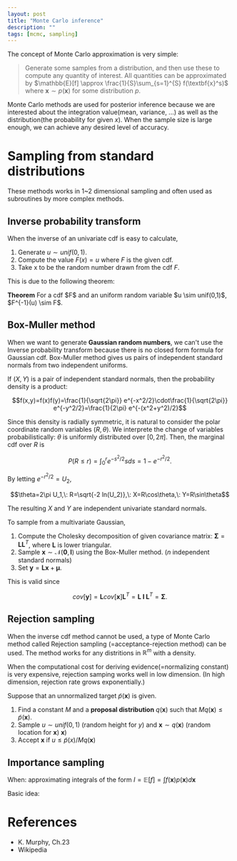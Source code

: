 ```yaml
---
layout: post
title: "Monte Carlo inference"
description: ""
tags: [mcmc, sampling]
---
```


The concept of Monte Carlo approximation is very simple: 

> Generate some samples from a distribution, and then use these to compute any quantity of interest.
> All quantities can be approximated by $\mathbb{E}[f] \approx \frac{1}{S}\sum_{s=1}^{S} f(\textbf{x}^s)$ where $\textbf{x} \sim p(\textbf{x})$ for some distribution $p$.

Monte Carlo methods are used for posterior inference because we are interested about the integration value(mean, variance, ...) as well as the distribution(the probability for given $x$). When the sample size is large enough, we can achieve any desired level of accuracy.


<!-- For posterior inference, we can use various deterministic algorithms. But, our posterior may have some problems: -->
<!-- * need to be normalized -->
<!-- * hard to integrate (=hard to derive mean, variance, ...) -->

<!-- Then, how can we -->
<!-- * Why do we use MC approximation for posterior inference rather than deterministic algorithms? -->
  <!-- * ??? -->
  <!-- *  -->

<!-- How do we efficiently generate samples from a probability distribution, particularly in high dimensions?
  * non-iterative methods for generating independent samples
  * iterative method known as Markov Chain Monte Carlo(MCMC): produces dependent samples but which works well in high dimensions -->





# Sampling from standard distributions

These methods works in 1~2 dimensional sampling and often used as subroutines by more complex methods.

## Inverse probability transform 

When the inverse of an univariate cdf is easy to calculate,

1. Generate $u \sim unif(0,1)$.
2. Compute the value $F(x)=u$ where $F$ is the given cdf.
3. Take x to be the random number drawn from the cdf $F$.

This is due to the following theorem:

<div class="notice"><b>Theorem</b> For a cdf $F$ and an uniform random variable $u \sim unif(0,1)$, $F^{-1}(u) \sim F$. </div>

## Box-Muller method

When we want to generate **Gaussian random numbers**, we can't use the Inverse probability transform because there is no closed form formula for Gaussian cdf. Box-Muller method gives us pairs of independent standard normals from two independent uniforms.

If $(X,Y)$ is a pair of independent standard normals, then the probability density is a product:

$$f(x,y)=f(x)f(y)=\frac{1}{\sqrt{2\pi}} e^{-x^2/2}\cdot\frac{1}{\sqrt{2\pi}} e^{-y^2/2}=\frac{1}{2\pi} e^{-(x^2+y^2)/2}$$

Since this density is radially symmetric, it is natural to consider the polar coordinate random variables $(R,\theta)$. We interprete the change of variables probabilistically: $\theta$ is uniformly distributed over $[0,2\pi]$. Then, the marginal cdf over $R$ is 

$$P(R \leq r) = \int_{0}^{r} e^{-s^2/2}sds = 1-e^{-r^2/2}.$$

By letting $e^{-r^2/2}=U_2$, 

$$\theta=2\pi U_1,\: R=\sqrt{-2 ln(U_2)},\: X=R\cos\theta,\: Y=R\sin\theta$$

The resulting $X$ and $Y$ are independent univariate standard normals.

To sample from a multivariate Gaussian, 

1. Compute the Cholesky decomposition of given covariance matrix: $\boldsymbol\Sigma=\textbf{L}\textbf{L}^T$, where $\textbf{L}$ is lower triangular.
2. Sample $\textbf{x} \sim \mathcal{N}(\textbf{0},\textbf{I})$ using the Box-Muller method. ($n$ independent standard normals)
3. Set $\textbf{y}=\textbf{Lx}+\boldsymbol\mu$.

This is valid since

$$cov[\textbf{y}]=\textbf{L} cov[\textbf{x}] \textbf{L}^T=\textbf{L I L}^T=\boldsymbol\Sigma.$$

## Rejection sampling

When the inverse cdf method cannot be used, a type of Monte Carlo method called Rejection sampling (=acceptance-rejection method) can be used. The method works for any distritions in $\mathbb{R}^m$ with a density.

When the computational cost for deriving evidence(=normalizing constant) is very expensive, rejection samping works well in low dimension. (In high dimension, rejection rate grows exponentially.)

Suppose that an unnormalized target $\tilde{p}(\textbf{x})$ is given.

1. Find a constant $M$ and a **proposal distribution** $q(\textbf{x})$ such that $Mq(\textbf{x})\leq \tilde{p}(\textbf{x})$.
2. Sample $u\sim unif(0,1)$ (random height for $y$) and $\textbf{x} \sim q(\textbf{x})$ (random location for $\textbf{x}$) $\textbf{x}$)
3. Accept $\textbf{x}$ if $u\leq \tilde{p}(x) / M q(\textbf{x})$

## Importance sampling

When: approximating integrals of the form $I=\mathbb{E}[f]=\int f(\textbf{x})p(\textbf{x})d\textbf{x}$

Basic idea: 

# References

* K. Murphy, Ch.23
* Wikipedia
